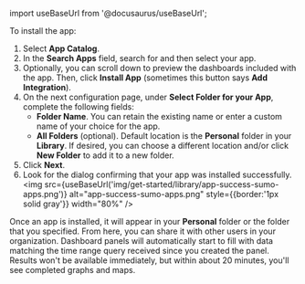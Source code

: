 import useBaseUrl from '@docusaurus/useBaseUrl';

To install the app:

1. Select **App Catalog**.
1. In the **Search Apps** field, search for and then select your app.
1. Optionally, you can scroll down to preview the dashboards included with the app. Then, click **Install App** (sometimes this button says **Add Integration**).
1. On the next configuration page, under **Select Folder for your App**, complete the following fields:
   * **Folder Name**. You can retain the existing name or enter a custom name of your choice for the app.
   * **All Folders** (optional). Default location is the **Personal** folder in your **Library**. If desired, you can choose a different location and/or click **New Folder** to add it to a new folder.
1. Click **Next**.
1. Look for the dialog confirming that your app was installed successfully.<br/><img src={useBaseUrl('img/get-started/library/app-success-sumo-apps.png')} alt="app-success-sumo-apps.png" style={{border:'1px solid gray'}} width="80%" />

Once an app is installed, it will appear in your **Personal** folder or the folder that you specified. From here, you can share it with other users in your organization. Dashboard panels will automatically start to fill with data matching the time range query received since you created the panel. Results won't be available immediately, but within about 20 minutes, you'll see completed graphs and maps.
